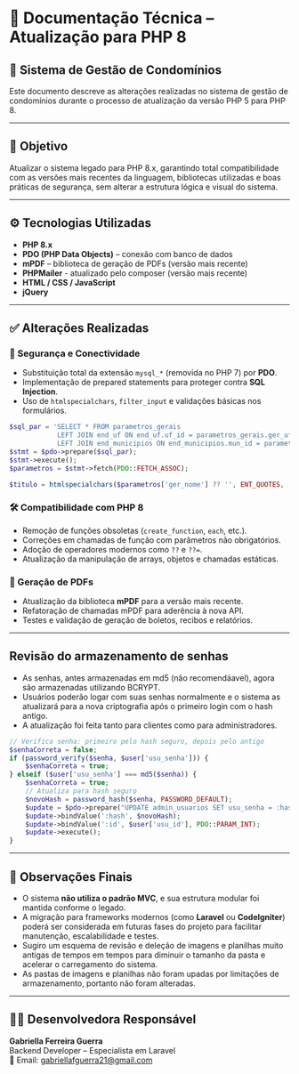 # 📄 Documentação Técnica – Atualização para PHP 8

## 🏢 Sistema de Gestão de Condomínios

Este documento descreve as alterações realizadas no sistema de gestão de condomínios durante o processo de atualização da versão PHP 5 para PHP 8.

---

## 🎯 Objetivo

Atualizar o sistema legado para PHP 8.x, garantindo total compatibilidade com as versões mais recentes da linguagem, bibliotecas utilizadas e boas práticas de segurança, sem alterar a estrutura lógica e visual do sistema.

---

## ⚙️ Tecnologias Utilizadas

- **PHP 8.x**
- **PDO (PHP Data Objects)** – conexão com banco de dados
- **mPDF** – biblioteca de geração de PDFs (versão mais recente)
- **PHPMailer** - atualizado pelo composer (versão mais recente)
- **HTML / CSS / JavaScript**
- **jQuery**

---

## ✅ Alterações Realizadas

### 🔐 Segurança e Conectividade

- Substituição total da extensão `mysql_*` (removida no PHP 7) por **PDO**.
- Implementação de prepared statements para proteger contra **SQL Injection**.
- Uso de `htmlspecialchars`, `filter_input` e validações básicas nos formulários.

```php
$sql_par = 'SELECT * FROM parametros_gerais
            LEFT JOIN end_uf ON end_uf.uf_id = parametros_gerais.ger_uf
            LEFT JOIN end_municipios ON end_municipios.mun_id = parametros_gerais.ger_municipio';
$stmt = $pdo->prepare($sql_par);
$stmt->execute();
$parametros = $stmt->fetch(PDO::FETCH_ASSOC);
```

```php
$titulo = htmlspecialchars($parametros['ger_nome'] ?? '', ENT_QUOTES, 'UTF-8');
```

### 🛠️ Compatibilidade com PHP 8

- Remoção de funções obsoletas (`create_function`, `each`, etc.).
- Correções em chamadas de função com parâmetros não obrigatórios.
- Adoção de operadores modernos como `??` e `??=`.
- Atualização da manipulação de arrays, objetos e chamadas estáticas.

### 📄 Geração de PDFs

- Atualização da biblioteca **mPDF** para a versão mais recente.
- Refatoração de chamadas mPDF para aderência à nova API.
- Testes e validação de geração de boletos, recibos e relatórios.

---

## Revisão do armazenamento de senhas

* As senhas, antes armazenadas em md5 (não recomendáavel), agora são armazenadas utilizando BCRYPT.
* Usuários poderão logar com suas senhas normalmente e o sistema as atualizará para a nova criptografia após o primeiro login com o hash antigo.
* A atualização foi feita tanto para clientes como para administradores.

```php
// Verifica senha: primeiro pelo hash seguro, depois pelo antigo
$senhaCorreta = false;
if (password_verify($senha, $user['usu_senha'])) {
	$senhaCorreta = true;
} elseif ($user['usu_senha'] === md5($senha)) {
	$senhaCorreta = true;
	// Atualiza para hash seguro
	$novoHash = password_hash($senha, PASSWORD_DEFAULT);
	$update = $pdo->prepare("UPDATE admin_usuarios SET usu_senha = :hash WHERE usu_id = :id");
	$update->bindValue(':hash', $novoHash);
	$update->bindValue(':id', $user['usu_id'], PDO::PARAM_INT);
	$update->execute();
}

```
---

## 📌 Observações Finais

- O sistema **não utiliza o padrão MVC**, e sua estrutura modular foi mantida conforme o legado.
- A migração para frameworks modernos (como **Laravel** ou **CodeIgniter**) poderá ser considerada em futuras fases do projeto para facilitar manutenção, escalabilidade e testes.
- Sugiro um esquema de revisão e deleção de imagens e planilhas muito antigas de tempos em tempos para diminuir o tamanho da pasta e acelerar o carregamento do sistema.
- As pastas de imagens e planilhas não foram upadas por limitações de armazenamento, portanto não foram alteradas.

---

## 👩‍💻 Desenvolvedora Responsável

**Gabriella Ferreira Guerra**  
Backend Developer – Especialista em Laravel  
📧 Email: gabriellafguerra21@gmail.com
